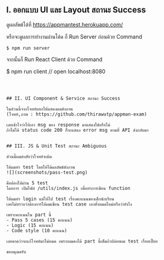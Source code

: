 
## I.  ออกแบบ UI และ Layout สถานะ Success

ดูผลลัพธ์ได้ที่ https://appmantest.herokuapp.com/


หรือจะดูผลการทำงานผ่านโค้ด
ก็ Run Server ก่อนด้วย Command
```
$ npm run server
```
จากนั้นก็ Run React Client ด้วย Command

$ npm run client // open localhost:8080
```
 


## II. UI Component & Service สถานะ Success

ในส่วนนี้จากโจทย์บอกให้แสดงผลดังภาพ
(โจทย์,ภาพ : https://github.com/thirawutp/appman-exam)

เลยเข้าใจว่าให้เอา msg ของ response มาแสดงใช่หรือไม่
ถ้าไม่ได้ status code 200 ก็จะแสดง error msg ตามที่ API ส่งกลับมา


## III. JS & Unit Test สถานะ Ambiguous

ส่วนนี้ผมสงสัยว่าโจทย์จะผิด

ให้ผมทำ test โดยให้ได้ผลลัพธ์ดังภาพ
![](screenshots/pass-test.png)

คือต้องให้ผ่าน 5 test
โดยการ เปิดไฟล์ /utils/index.js เพื่อทำการเขียน function

ให้ผมทำ login แต่ให้ไป test เรื่องคะแนนของเด็กนักเรียน
เลยไม่ทราบว่าต้องการให้ผมเขียน test case เองทั้งหมดใหม่หรือว่ายังไง

เพราะคะแนนใน part นี้
- Pass 5 cases (15 คะแนน) 
- Logic (15 คะแนน)
- Code style (10 คะแนน)

เลยคาดว่าจะแก้โจทย์มาไม่หมด เพราะผมคงได้ part นี้เต็มถ้าปล่อยผม test เรื่อยเปื่อย

ขอบคุณครับ
